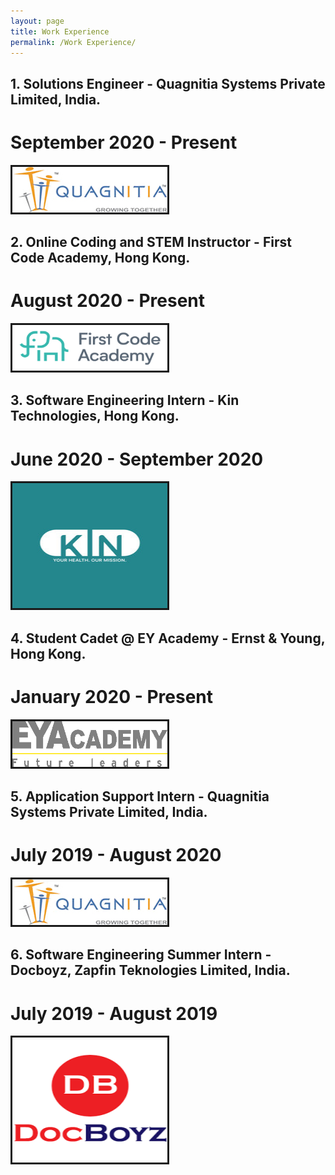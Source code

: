 ```yaml
---
layout: page
title: Work Experience
permalink: /Work Experience/
---
```

## 1. Solutions Engineer - Quagnitia Systems Private Limited, India.
# September 2020 - Present

<img src = "/assets/images/quag.jpg" border = "3px solid #73AD21">

## 2. Online Coding and STEM Instructor - First Code Academy, Hong Kong.   
# August 2020 - Present  
<img src = "/assets/images/fca.png" width = "248px" height = "73px" border = "3px solid #73AD21">

## 3. Software Engineering Intern - Kin Technologies, Hong Kong.  
# June 2020 - September 2020  
<img src = "/assets/images/kin.jpeg" width = "248px" height = "200px" border = "3px solid #73AD21">

## 4. Student Cadet @ EY Academy - Ernst & Young, Hong Kong.  
# January 2020 - Present  
<img src = "/assets/images/ey.png" width = "248px" height = "73px" border = "3px solid #73AD21">

## 5. Application Support Intern - Quagnitia Systems Private Limited, India.  
# July 2019 - August 2020  
<img src = "/assets/images/quag.jpg" width = "248px" height = "73px" border = "3px solid #73AD21">

## 6. Software Engineering Summer Intern - Docboyz, Zapfin Teknologies Limited, India.  
# July 2019 - August 2019  
<img src = "/assets/images/db.png" width = "248px" height = "200px" border = "3px solid #73AD21">
